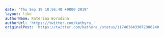 ```yaml
---
date: 'Thu Sep 19 10:56:40 +0000 2019'
layout: like
authorName: Katerina Borodina
authorUrl: 'https://twitter.com/kathyra_'
originalPost: 'https://twitter.com/kathyra_/status/1174638433072906240'
---
```

